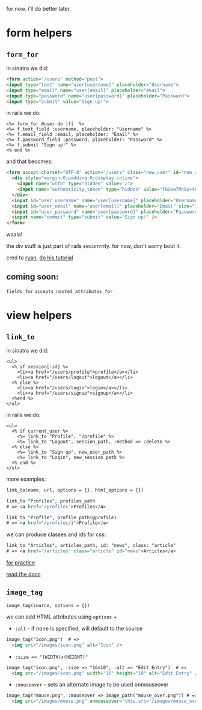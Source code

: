 for now. i'll do better later.

# form helpers

## `form_for`

in sinatra we did:
```html
<form action="/users" method="post">
<input type="text" name="user[username]" placeholder="Username">
<input type="email" name="user[email]" placeholder="email">
<input type="password" name="user[password]" placeholder="Password">
<input type="submit" value="Sign up!">
```
in rails we do:
```erb
<%= form_for @user do |f|  %>
<%= f.text_field :username, placeholder: "Username" %>
<%= f.email_field :email, placeholder: "Email" %>
<%= f.password_field :password, placeholder: "Password" %>
<%= f.submit "Sign up!" %>
<% end %>
```
and that becomes:
```html
<form accept-charset="UTF-8" action="/users" class="new_user" id="new_user" method="post" >
  <div style="margin:0;padding:0;display:inline">
    <input name="utf8" type="hidden" value="✓">
    <input name="authenticity_token" type="hidden" value="fGUew7MnGx+48gel2vjxNhqdHVUKp7q7rIMCIk+ehOw=">
  </div>
  <input id="user_username" name="user[username]" placeholder="Username" size="30" type="text" />
  <input id="user_email" name="user[email]" placeholder="Email" size="30" type="email" />
  <input id="user_password" name="user[password]" placeholder="Password" size="30" type="password" />
  <input name="commit" type="submit" value="Sign up!" />
</form>
```
waala!

the div stuff is just part of rails securrrrity. for now, don't worry bout it.

cred to [ryan](https://github.com/rguerrettaz/dev_bootcamp_phase3_prep/tree/master/overview#forms), [do his tutorial](https://github.com/rguerrettaz/dev_bootcamp_phase3_prep/tree/master/exercises#forms)

## coming soon:
`fields_for`
`accepts_nested_attributes_for`

# view helpers

## `link_to`

in sinatra we did:
```erb
<ul>
  <% if session[:id] %>
    <li><a href="/users/profile">profile</a></li>
    <li><a href="/users/logout">logout</a></li>
  <% else %>
    <li><a href="/users/login">login</a></li>
    <li><a href="/users/signup">signup</a></li>
  <%end %>
</ul>
```
in rails we do:
```erb
<ul>
  <% if current_user %>
    <%= link_to "Profile", "/profile" %>
    <%= link_to "Logout", session_path, :method => :delete %>
  <% else %>
    <%= link_to "Sign up", new_user_path %>
    <%= link_to "Login", new_session_path %>
  <% end %>
</ul>
```
more examples:

```html
link_to(name, url, options = {}, html_options = {})

link_to "Profiles", profiles_path
# => <a href="/profiles">Profiles</a>

link_to "Profile", profile_path(@profile)
# => <a href="/profiles/1">Profile</a>
```

we can produce classes and ids for css:
```html
link_to "Articles", articles_path, id: "news", class: "article"
# => <a href="/articles" class="article" id="news">Articles</a>
```

[for practice](https://github.com/rguerrettaz/dev_bootcamp_phase3_prep/tree/master/exercises#links)

[read the docs](http://api.rubyonrails.org/classes/ActionView/Helpers/UrlHelper.html#method-i-link_to)

## `image_tag`

`image_tag(source, options = {})`

we can add HTML attributes using `options` +
* `:alt` - if none is specified, will default to the source
```html
image_tag("icon.png")  # =>
  <img src="/images/icon.png" alt="Icon" />
```

* `:size => "(WIDTH)x(HEIGHT)"`
```html
image_tag("icon.png", :size => "16x10", :alt => "Edit Entry")  # =>
  <img src="/images/icon.png" width="16" height="10" alt="Edit Entry" />
```
* `:mouseover` - sets an alternate image to be used onmouseover
```html
image_tag("mouse.png", :mouseover => image_path("mouse_over.png")) # =>
  <img src="/images/mouse.png" onmouseover="this.src='/images/mouse_over.png'" onmouseout="this.src='/images/mouse.png'" alt="Mouse" />
```
